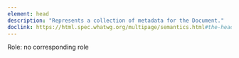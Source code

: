 ```yaml
---
element: head
description: "Represents a collection of metadata for the Document."
doclink: https://html.spec.whatwg.org/multipage/semantics.html#the-head-element
---
```


<p class="mb-2">Role: no corresponding role</p>
